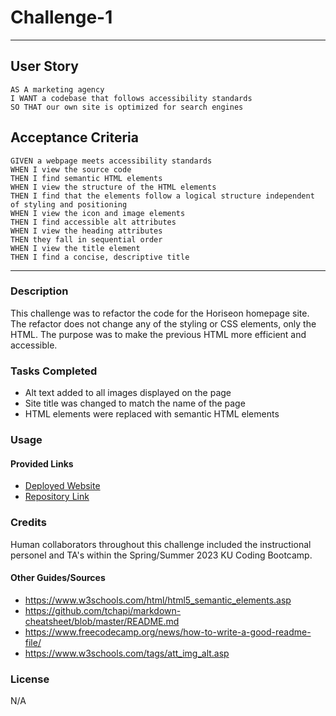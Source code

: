 # Challenge-1

- - - -

## User Story

```
AS A marketing agency
I WANT a codebase that follows accessibility standards
SO THAT our own site is optimized for search engines
```

## Acceptance Criteria

```
GIVEN a webpage meets accessibility standards
WHEN I view the source code
THEN I find semantic HTML elements
WHEN I view the structure of the HTML elements
THEN I find that the elements follow a logical structure independent of styling and positioning
WHEN I view the icon and image elements
THEN I find accessible alt attributes
WHEN I view the heading attributes
THEN they fall in sequential order
WHEN I view the title element
THEN I find a concise, descriptive title
```
- - - -


### Description
This challenge was to refactor the code for the Horiseon homepage site. The refactor does not change any of the styling or CSS elements, only the HTML. The purpose was to make the previous HTML more efficient and accessible.


### Tasks Completed

   * Alt text added to all images displayed on the page
   * Site title was changed to match the name of the page
   * HTML elements were replaced with semantic HTML elements


### Usage
#### Provided Links
* [Deployed Website]
* [Repository Link]

[Deployed Website]: https://blanchardconnor.github.io/challenge-1/

[Repository Link]: ttps://github.com/BlanchardConnor/challenge-1


### Credits
Human collaborators throughout this challenge included the instructional personel and TA's within the Spring/Summer 2023 KU Coding Bootcamp.

#### Other Guides/Sources
* https://www.w3schools.com/html/html5_semantic_elements.asp
* https://github.com/tchapi/markdown-cheatsheet/blob/master/README.md
* https://www.freecodecamp.org/news/how-to-write-a-good-readme-file/
* https://www.w3schools.com/tags/att_img_alt.asp


### License
N/A
